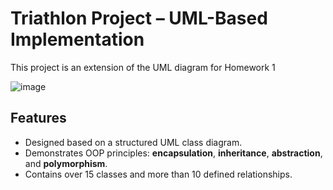 # Triathlon Project – UML-Based Implementation

This project is an extension of the UML diagram for Homework 1

![image](https://github.com/user-attachments/assets/92d2961a-fbbf-40ce-9347-73ee35b7ae60)


## Features
- Designed based on a structured UML class diagram.
- Demonstrates OOP principles: **encapsulation**, **inheritance**, **abstraction**, and **polymorphism**.
- Contains over 15 classes and more than 10 defined relationships.
